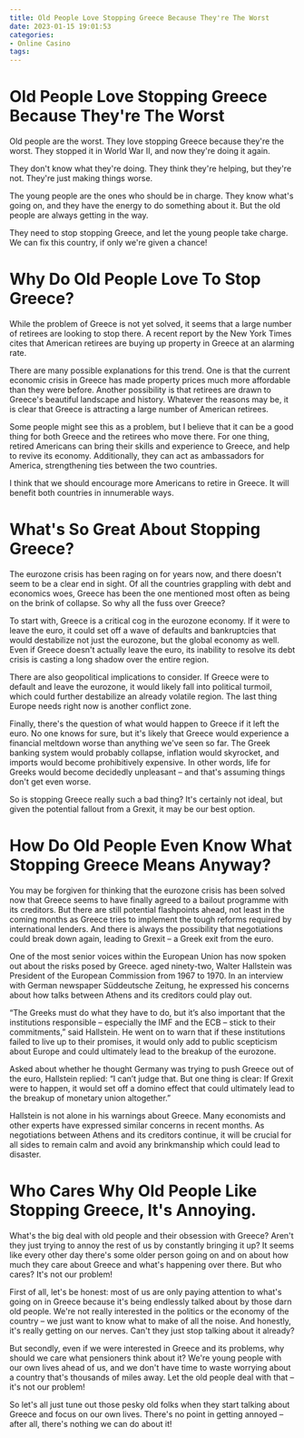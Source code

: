 ```yaml
---
title: Old People Love Stopping Greece Because They're The Worst
date: 2023-01-15 19:01:53
categories:
- Online Casino
tags:
---
```



#  Old People Love Stopping Greece Because They're The Worst

Old people are the worst. They love stopping Greece because they're the worst. They stopped it in World War II, and now they're doing it again.

They don't know what they're doing. They think they're helping, but they're not. They're just making things worse.

The young people are the ones who should be in charge. They know what's going on, and they have the energy to do something about it. But the old people are always getting in the way.

They need to stop stopping Greece, and let the young people take charge. We can fix this country, if only we're given a chance!

#  Why Do Old People Love To Stop Greece?

While the problem of Greece is not yet solved, it seems that a large number of retirees are looking to stop there. A recent report by the New York Times cites that American retirees are buying up property in Greece at an alarming rate.

There are many possible explanations for this trend. One is that the current economic crisis in Greece has made property prices much more affordable than they were before. Another possibility is that retirees are drawn to Greece's beautiful landscape and history. Whatever the reasons may be, it is clear that Greece is attracting a large number of American retirees.

Some people might see this as a problem, but I believe that it can be a good thing for both Greece and the retirees who move there. For one thing, retired Americans can bring their skills and experience to Greece, and help to revive its economy. Additionally, they can act as ambassadors for America, strengthening ties between the two countries.

I think that we should encourage more Americans to retire in Greece. It will benefit both countries in innumerable ways.

#  What's So Great About Stopping Greece?

The eurozone crisis has been raging on for years now, and there doesn't seem to be a clear end in sight. Of all the countries grappling with debt and economics woes, Greece has been the one mentioned most often as being on the brink of collapse. So why all the fuss over Greece?

To start with, Greece is a critical cog in the eurozone economy. If it were to leave the euro, it could set off a wave of defaults and bankruptcies that would destabilize not just the eurozone, but the global economy as well. Even if Greece doesn't actually leave the euro, its inability to resolve its debt crisis is casting a long shadow over the entire region.

There are also geopolitical implications to consider. If Greece were to default and leave the eurozone, it would likely fall into political turmoil, which could further destabilize an already volatile region. The last thing Europe needs right now is another conflict zone.

Finally, there's the question of what would happen to Greece if it left the euro. No one knows for sure, but it's likely that Greece would experience a financial meltdown worse than anything we've seen so far. The Greek banking system would probably collapse, inflation would skyrocket, and imports would become prohibitively expensive. In other words, life for Greeks would become decidedly unpleasant – and that's assuming things don't get even worse.

So is stopping Greece really such a bad thing? It's certainly not ideal, but given the potential fallout from a Grexit, it may be our best option.

#  How Do Old People Even Know What Stopping Greece Means Anyway?

You may be forgiven for thinking that the eurozone crisis has been solved now that Greece seems to have finally agreed to a bailout programme with its creditors. But there are still potential flashpoints ahead, not least in the coming months as Greece tries to implement the tough reforms required by international lenders. And there is always the possibility that negotiations could break down again, leading to Grexit – a Greek exit from the euro.

One of the most senior voices within the European Union has now spoken out about the risks posed by Greece. aged ninety-two, Walter Hallstein was President of the European Commission from 1967 to 1970. In an interview with German newspaper Süddeutsche Zeitung, he expressed his concerns about how talks between Athens and its creditors could play out.

“The Greeks must do what they have to do, but it’s also important that the institutions responsible – especially the IMF and the ECB – stick to their commitments,” said Hallstein. He went on to warn that if these institutions failed to live up to their promises, it would only add to public scepticism about Europe and could ultimately lead to the breakup of the eurozone.

Asked about whether he thought Germany was trying to push Greece out of the euro, Hallstein replied: “I can’t judge that. But one thing is clear: If Grexit were to happen, it would set off a domino effect that could ultimately lead to the breakup of monetary union altogether.”

Hallstein is not alone in his warnings about Greece. Many economists and other experts have expressed similar concerns in recent months. As negotiations between Athens and its creditors continue, it will be crucial for all sides to remain calm and avoid any brinkmanship which could lead to disaster.

#  Who Cares Why Old People Like Stopping Greece, It's Annoying.

What's the big deal with old people and their obsession with Greece? Aren't they just trying to annoy the rest of us by constantly bringing it up? It seems like every other day there's some older person going on and on about how much they care about Greece and what's happening over there. But who cares? It's not our problem!

First of all, let's be honest: most of us are only paying attention to what's going on in Greece because it's being endlessly talked about by those darn old people. We're not really interested in the politics or the economy of the country – we just want to know what to make of all the noise. And honestly, it's really getting on our nerves. Can't they just stop talking about it already?

But secondly, even if we were interested in Greece and its problems, why should we care what pensioners think about it? We're young people with our own lives ahead of us, and we don't have time to waste worrying about a country that's thousands of miles away. Let the old people deal with that – it's not our problem!

So let's all just tune out those pesky old folks when they start talking about Greece and focus on our own lives. There's no point in getting annoyed – after all, there's nothing we can do about it!